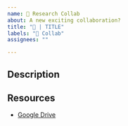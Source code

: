 ```yaml
---
name: 🤝 Research Collab
about: A new exciting collaboration?
title: "🤝 | TITLE"
labels: "🤝 Collab"
assignees: ""

---
```


## Description
<!--describe the project here -->

## Resources
<!--list the existing resources on this project (plans, roadmaps, github repos, etc-->
<!--Create a folder in the [Shared Drive](https://drive.google.com/drive/folders/1CWyrB6EnTDPDTCXfhxcKCLjLCkCFTDcM) with the name "COLLAB_NAME" and add any materials -->
- [Google Drive](ADD_LINK)

<!--TODO-->
<!--Assign the issue to the DRI, if applicable-->
